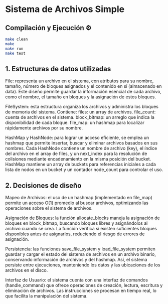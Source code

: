 # Sistema de Archivos Simple

## Compilación y Ejecución ⚙️
   ```bash
make clean
make 
make run
make test
   ```
## 1. Estructuras de datos utilizadas

File: representa un archivo en el sistema, con atributos para su nombre, tamaño, número de bloques asignados y el contenido en sí (almacenado en data). Este diseño permite guardar la información esencial de cada archivo, como el nombre, el tamaño en bloques y la asignación de estos bloques.

FileSystem: esta estructura organiza los archivos y administra los bloques de memoria del sistema. Contiene:
        files: un array de archivos.
        file_count: cuenta de archivos en el sistema.
        block_bitmap: un arreglo que indica la disponibilidad de cada bloque.
        file_map: un hashmap para localizar rápidamente archivos por su nombre.

HashMap y HashNode: para lograr un acceso eficiente, se emplea un hashmap que permite insertar, buscar y eliminar archivos basados en sus nombres. Cada HashNode contiene un nombre de archivo (key), el índice del archivo en el array de files, y un next_index para la resolución de colisiones mediante encadenamiento en la misma posición del bucket. HashMap mantiene un array de buckets para referencias iniciales a cada lista de nodos en un bucket y un contador node_count para controlar el uso.

## 2. Decisiones de diseño

  Mapeo de Archivos: el uso de un hashmap (implementado en file_map) permite un acceso O(1) promedio al buscar archivos, optimizando las operaciones sobre el sistema de archivos.

  Asignación de Bloques: la función allocate_blocks maneja la asignación de bloques en block_bitmap, buscando bloques libres y asignándolos al archivo cuando se crea. La función verifica si existen suficientes bloques disponibles antes de asignarlos, reduciendo el riesgo de errores de asignación.

Persistencia: las funciones save_file_system y load_file_system permiten guardar y cargar el estado del sistema de archivos en un archivo binario, conservando información de archivos y del hashmap. Así, el sistema persiste entre ejecuciones, manteniendo los datos y las ubicaciones de los archivos en el disco.

Interfaz de Usuario: el sistema cuenta con una interfaz de comandos (handle_command) que ofrece operaciones de creación, lectura, escritura y eliminación de archivos. Las instrucciones se procesan en tiempo real, lo que facilita la manipulación del sistema.
